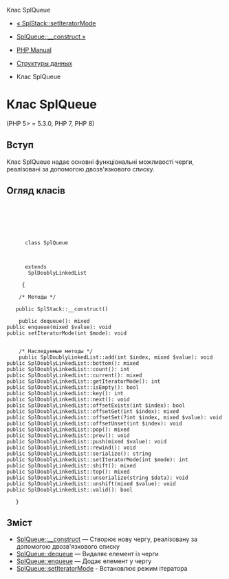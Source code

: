 Клас SplQueue

-   [« SplStack::setIteratorMode](splstack.setiteratormode.html)
    
-   [SplQueue::\_\_construct »](splqueue.construct.html)
    
-   [PHP Manual](index.html)
    
-   [Структуры данных](spl.datastructures.html)
    
-   Клас SplQueue
    

# Клас SplQueue

(PHP 5> = 5.3.0, PHP 7, PHP 8)

## Вступ

Клас SplQueue надає основні функціональні можливості черги, реалізовані за допомогою двозв'язкового списку.

## Огляд класів

```classsynopsis

     
    

    
     
      class SplQueue
     

     
      extends
       SplDoublyLinkedList
     
     {

    /* Методы */
    
   public SplStack::__construct()

    public dequeue(): mixed
public enqueue(mixed $value): void
public setIteratorMode(int $mode): void


    /* Наследуемые методы */
    public SplDoublyLinkedList::add(int $index, mixed $value): void
public SplDoublyLinkedList::bottom(): mixed
public SplDoublyLinkedList::count(): int
public SplDoublyLinkedList::current(): mixed
public SplDoublyLinkedList::getIteratorMode(): int
public SplDoublyLinkedList::isEmpty(): bool
public SplDoublyLinkedList::key(): int
public SplDoublyLinkedList::next(): void
public SplDoublyLinkedList::offsetExists(int $index): bool
public SplDoublyLinkedList::offsetGet(int $index): mixed
public SplDoublyLinkedList::offsetSet(?int $index, mixed $value): void
public SplDoublyLinkedList::offsetUnset(int $index): void
public SplDoublyLinkedList::pop(): mixed
public SplDoublyLinkedList::prev(): void
public SplDoublyLinkedList::push(mixed $value): void
public SplDoublyLinkedList::rewind(): void
public SplDoublyLinkedList::serialize(): string
public SplDoublyLinkedList::setIteratorMode(int $mode): int
public SplDoublyLinkedList::shift(): mixed
public SplDoublyLinkedList::top(): mixed
public SplDoublyLinkedList::unserialize(string $data): void
public SplDoublyLinkedList::unshift(mixed $value): void
public SplDoublyLinkedList::valid(): bool

   }
```

## Зміст

-   [SplQueue::\_\_construct](splqueue.construct.html) — Створює нову чергу, реалізовану за допомогою двозв'язкового списку
-   [SplQueue::dequeue](splqueue.dequeue.html) — Видаляє елемент із черги
-   [SplQueue::enqueue](splqueue.enqueue.html) — Додає елемент у чергу
-   [SplQueue::setIteratorMode](splqueue.setiteratormode.html) - Встановлює режим ітератора